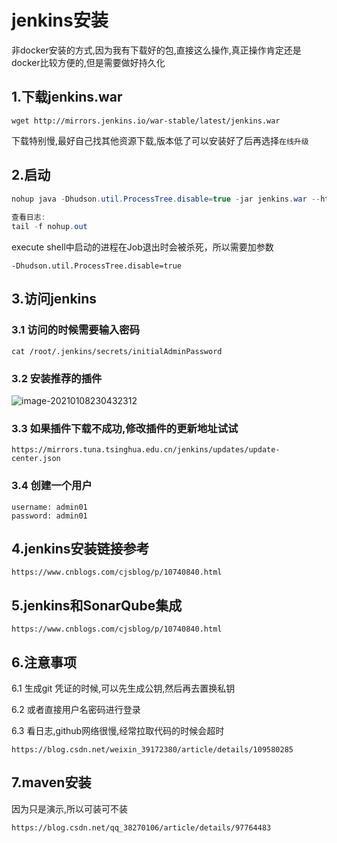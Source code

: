 # jenkins安装

非docker安装的方式,因为我有下载好的包,直接这么操作,真正操作肯定还是docker比较方便的,但是需要做好持久化

## 1.下载jenkins.war

```shell
wget http://mirrors.jenkins.io/war-stable/latest/jenkins.war
```

下载特别慢,最好自己找其他资源下载,版本低了可以安装好了后再选择`在线升级`

## 2.启动

```java
nohup java -Dhudson.util.ProcessTree.disable=true -jar jenkins.war --httpPort=9090 >/dev/null 2>&1 &
  
查看日志:
tail -f nohup.out
```

execute shell中启动的进程在Job退出时会被杀死，所以需要加参数

```
-Dhudson.util.ProcessTree.disable=true
```

## 3.访问jenkins

### 3.1 访问的时候需要输入密码

```shell
cat /root/.jenkins/secrets/initialAdminPassword
```

### 3.2 安装推荐的插件

![image-20210108230432312](http://img.minalz.cn/typora/image-20210108230432312.png)

### 3.3 如果插件下载不成功,修改插件的更新地址试试

```shell
https://mirrors.tuna.tsinghua.edu.cn/jenkins/updates/update-center.json
```

### 3.4 创建一个用户

```shell
username: admin01
password: admin01
```

## 4.jenkins安装链接参考

```http
https://www.cnblogs.com/cjsblog/p/10740840.html
```

## 5.jenkins和SonarQube集成

```http
https://www.cnblogs.com/cjsblog/p/10740840.html
```

## 6.注意事项

6.1 生成git 凭证的时候,可以先生成公钥,然后再去置换私钥

6.2 或者直接用户名密码进行登录

6.3 看日志,github网络很慢,经常拉取代码的时候会超时

```http
https://blog.csdn.net/weixin_39172380/article/details/109580285
```

## 7.maven安装

因为只是演示,所以可装可不装

```http
https://blog.csdn.net/qq_38270106/article/details/97764483
```



